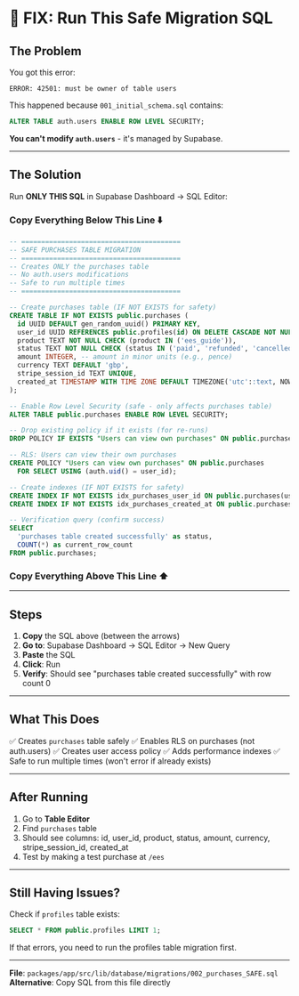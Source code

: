 # 🚨 FIX: Run This Safe Migration SQL

## The Problem

You got this error:
```
ERROR: 42501: must be owner of table users
```

This happened because `001_initial_schema.sql` contains:
```sql
ALTER TABLE auth.users ENABLE ROW LEVEL SECURITY;
```

**You can't modify `auth.users`** - it's managed by Supabase.

---

## The Solution

Run **ONLY THIS SQL** in Supabase Dashboard → SQL Editor:

### Copy Everything Below This Line ⬇️

```sql
-- ========================================
-- SAFE PURCHASES TABLE MIGRATION
-- ========================================
-- Creates ONLY the purchases table
-- No auth.users modifications
-- Safe to run multiple times
-- ========================================

-- Create purchases table (IF NOT EXISTS for safety)
CREATE TABLE IF NOT EXISTS public.purchases (
  id UUID DEFAULT gen_random_uuid() PRIMARY KEY,
  user_id UUID REFERENCES public.profiles(id) ON DELETE CASCADE NOT NULL,
  product TEXT NOT NULL CHECK (product IN ('ees_guide')),
  status TEXT NOT NULL CHECK (status IN ('paid', 'refunded', 'cancelled')),
  amount INTEGER, -- amount in minor units (e.g., pence)
  currency TEXT DEFAULT 'gbp',
  stripe_session_id TEXT UNIQUE,
  created_at TIMESTAMP WITH TIME ZONE DEFAULT TIMEZONE('utc'::text, NOW()) NOT NULL
);

-- Enable Row Level Security (safe - only affects purchases table)
ALTER TABLE public.purchases ENABLE ROW LEVEL SECURITY;

-- Drop existing policy if it exists (for re-runs)
DROP POLICY IF EXISTS "Users can view own purchases" ON public.purchases;

-- RLS: Users can view their own purchases
CREATE POLICY "Users can view own purchases" ON public.purchases
  FOR SELECT USING (auth.uid() = user_id);

-- Create indexes (IF NOT EXISTS for safety)
CREATE INDEX IF NOT EXISTS idx_purchases_user_id ON public.purchases(user_id);
CREATE INDEX IF NOT EXISTS idx_purchases_created_at ON public.purchases(created_at);

-- Verification query (confirm success)
SELECT
  'purchases table created successfully' as status,
  COUNT(*) as current_row_count
FROM public.purchases;
```

### Copy Everything Above This Line ⬆️

---

## Steps

1. **Copy** the SQL above (between the arrows)
2. **Go to**: Supabase Dashboard → SQL Editor → New Query
3. **Paste** the SQL
4. **Click**: Run
5. **Verify**: Should see "purchases table created successfully" with row count 0

---

## What This Does

✅ Creates `purchases` table safely
✅ Enables RLS on purchases (not auth.users)
✅ Creates user access policy
✅ Adds performance indexes
✅ Safe to run multiple times (won't error if already exists)

---

## After Running

1. Go to **Table Editor**
2. Find `purchases` table
3. Should see columns: id, user_id, product, status, amount, currency, stripe_session_id, created_at
4. Test by making a test purchase at `/ees`

---

## Still Having Issues?

Check if `profiles` table exists:
```sql
SELECT * FROM public.profiles LIMIT 1;
```

If that errors, you need to run the profiles table migration first.

---

**File**: `packages/app/src/lib/database/migrations/002_purchases_SAFE.sql`
**Alternative**: Copy SQL from this file directly
